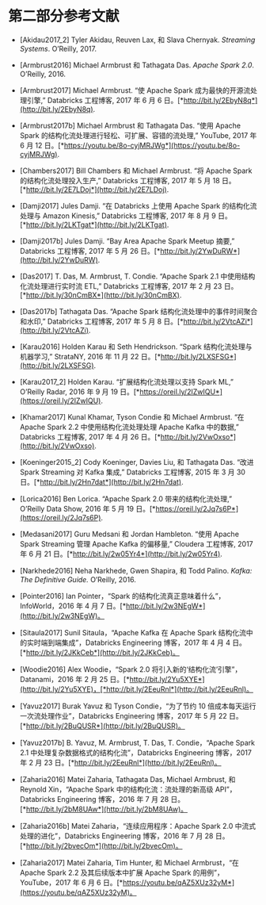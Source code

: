 # 第二部分参考文献

+   [Akidau2017_2] Tyler Akidau, Reuven Lax, 和 Slava Chernyak. *Streaming Systems*. O’Reilly, 2017.

+   [Armbrust2016] Michael Armbrust 和 Tathagata Das. *Apache Spark 2.0*. O’Reilly, 2016.

+   [Armbrust2017] Michael Armbrust. “使 Apache Spark 成为最快的开源流处理引擎,” Databricks 工程博客, 2017 年 6 月 6 日。[*http://bit.ly/2EbyN8q*](http://bit.ly/2EbyN8q).

+   [Armbrust2017b] Michael Armbrust 和 Tathagata Das. “使用 Apache Spark 的结构化流处理进行轻松、可扩展、容错的流处理,” YouTube, 2017 年 6 月 12 日。[*https://youtu.be/8o-cyjMRJWg*](https://youtu.be/8o-cyjMRJWg).

+   [Chambers2017] Bill Chambers 和 Michael Armbrust. “将 Apache Spark 的结构化流处理投入生产,” Databricks 工程博客, 2017 年 5 月 18 日。[*http://bit.ly/2E7LDoj*](http://bit.ly/2E7LDoj).

+   [Damji2017] Jules Damji. “在 Databricks 上使用 Apache Spark 的结构化流处理与 Amazon Kinesis,” Databricks 工程博客, 2017 年 8 月 9 日。[*http://bit.ly/2LKTgat*](http://bit.ly/2LKTgat).

+   [Damji2017b] Jules Damji. “Bay Area Apache Spark Meetup 摘要,” Databricks 工程博客, 2017 年 5 月 26 日。[*http://bit.ly/2YwDuRW*](http://bit.ly/2YwDuRW).

+   [Das2017] T. Das, M. Armbrust, T. Condie. “Apache Spark 2.1 中使用结构化流处理进行实时流 ETL,” Databricks 工程博客, 2017 年 2 月 23 日。[*http://bit.ly/30nCmBX*](http://bit.ly/30nCmBX).

+   [Das2017b] Tathagata Das. “Apache Spark 结构化流处理中的事件时间聚合和水印,” Databricks 工程博客, 2017 年 5 月 8 日。[*http://bit.ly/2VtcAZi*](http://bit.ly/2VtcAZi).

+   [Karau2016] Holden Karau 和 Seth Hendrickson. “Spark 结构化流处理与机器学习,” StrataNY, 2016 年 11 月 22 日。[*http://bit.ly/2LXSFSG*](http://bit.ly/2LXSFSG).

+   [Karau2017_2] Holden Karau. “扩展结构化流处理以支持 Spark ML,” O’Reilly Radar, 2016 年 9 月 19 日。[*https://oreil.ly/2IZwIQU*](https://oreil.ly/2IZwIQU).

+   [Khamar2017] Kunal Khamar, Tyson Condie 和 Michael Armbrust. “在 Apache Spark 2.2 中使用结构化流处理处理 Apache Kafka 中的数据,” Databricks 工程博客, 2017 年 4 月 26 日。[*http://bit.ly/2VwOxso*](http://bit.ly/2VwOxso).

+   [Koeninger2015_2] Cody Koeninger, Davies Liu, 和 Tathagata Das. “改进 Spark Streaming 对 Kafka 集成,” Databricks 工程博客, 2015 年 3 月 30 日。[*http://bit.ly/2Hn7dat*](http://bit.ly/2Hn7dat).

+   [Lorica2016] Ben Lorica. “Apache Spark 2.0 带来的结构化流处理,” O’Reilly Data Show, 2016 年 5 月 19 日。[*https://oreil.ly/2Jq7s6P*](https://oreil.ly/2Jq7s6P).

+   [Medasani2017] Guru Medsani 和 Jordan Hambleton. “使用 Apache Spark Streaming 管理 Apache Kafka 的偏移量,” Cloudera 工程博客, 2017 年 6 月 21 日。[*http://bit.ly/2w05Yr4*](http://bit.ly/2w05Yr4).

+   [Narkhede2016] Neha Narkhede, Gwen Shapira, 和 Todd Palino. *Kafka: The Definitive Guide.* O’Reilly, 2016.

+   [Pointer2016] Ian Pointer，“Spark 的结构化流真正意味着什么”，InfoWorld，2016 年 4 月 7 日。[*http://bit.ly/2w3NEgW*](http://bit.ly/2w3NEgW)。

+   [Sitaula2017] Sunil Sitaula，“Apache Kafka 在 Apache Spark 结构化流中的实时端到端集成”，Databricks Engineering 博客，2017 年 4 月 4 日。[*http://bit.ly/2JKkCeb*](http://bit.ly/2JKkCeb)。

+   [Woodie2016] Alex Woodie，“Spark 2.0 将引入新的‘结构化流’引擎”，Datanami，2016 年 2 月 25 日。[*http://bit.ly/2Yu5XYE*](http://bit.ly/2Yu5XYE)，[*http://bit.ly/2EeuRnl*](http://bit.ly/2EeuRnl)。

+   [Yavuz2017] Burak Yavuz 和 Tyson Condie，“为了节约 10 倍成本每天运行一次流处理作业”，Databricks Engineering 博客，2017 年 5 月 22 日。[*http://bit.ly/2BuQUSR*](http://bit.ly/2BuQUSR)。

+   [Yavuz2017b] B. Yavuz, M. Armbrust, T. Das, T. Condie，“Apache Spark 2.1 中处理复杂数据格式的结构化流”，Databricks Engineering 博客，2017 年 2 月 23 日。[*http://bit.ly/2EeuRnl*](http://bit.ly/2EeuRnl)。

+   [Zaharia2016] Matei Zaharia, Tathagata Das, Michael Armbrust, 和 Reynold Xin，“Apache Spark 中的结构化流：流处理的新高级 API”，Databricks Engineering 博客，2016 年 7 月 28 日。[*http://bit.ly/2bM8UAw*](http://bit.ly/2bM8UAw)。

+   [Zaharia2016b] Matei Zaharia，“连续应用程序：Apache Spark 2.0 中流式处理的进化”，Databricks Engineering 博客，2016 年 7 月 28 日。[*http://bit.ly/2bvecOm*](http://bit.ly/2bvecOm)。

+   [Zaharia2017] Matei Zaharia, Tim Hunter, 和 Michael Armbrust，“在 Apache Spark 2.2 及其后续版本中扩展 Apache Spark 的用例”，YouTube，2017 年 6 月 6 日。[*https://youtu.be/qAZ5XUz32yM*](https://youtu.be/qAZ5XUz32yM)。
